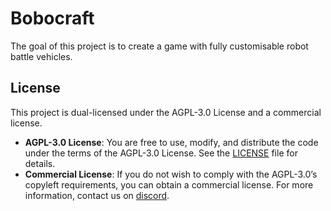 # Bobocraft

The goal of this project is to create a game with fully customisable robot battle vehicles.

## License

This project is dual-licensed under the AGPL-3.0 License and a commercial license.

- **AGPL-3.0 License**: You are free to use, modify, and distribute the code under the terms of the AGPL-3.0 License. See the [LICENSE](./LICENSE.md) file for details.
- **Commercial License**: If you do not wish to comply with the AGPL-3.0’s copyleft requirements, you can obtain a commercial license. For more information, contact us on [discord](https://discord.gg/6Ft534jh5e).

